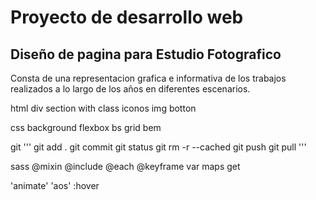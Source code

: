 # Proyecto de desarrollo web 

## Diseño de pagina para Estudio Fotografico
Consta de una representacion grafica e informativa de los trabajos realizados a lo largo de los años en diferentes escenarios. 

html 
div
section with class
iconos
img
botton 

css 
background
flexbox
bs
grid
bem 

git
'''
git add . 
git commit 
git status
git rm -r --cached
git push 
git pull 
''' 

sass 
@mixin @include
@each
@keyframe
var 
maps get

'animate' 'aos' :hover 

